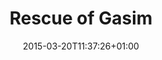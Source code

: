 ---
clipterms:
- Non-Diegetic Sound
- Soundtrack
commentary: ''
date: '2015-03-20T11:37:26+01:00'
director_first: David
director_last: Lean
film: Lawrence of Arabia
length: 0:48
quicktime: rescue_of_gasim.mov
source: 1990 Columbia TriStar Home Video
title: Rescue of Gasim
year: '1962'
---